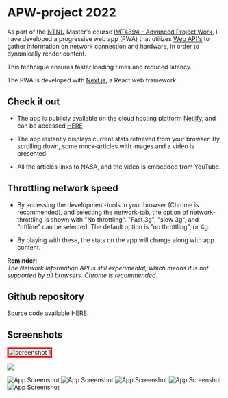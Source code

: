 # APW-project 2022

As part of the [NTNU](https://www.ntnu.edu/) Master's course [IMT4894 - Advanced Project Work](https://www.ntnu.edu/studies/courses/IMT4894/), I have developed a progressive web app (PWA) that utilizes [Web API's](https://developer.mozilla.org/en-US/docs/Web/API) to gather information on network connection and hardware, in order to dynamically render content. 

This technique ensures faster loading times and reduced latency.

The PWA is developed with [Next.js](https://nextjs.org/), a React web framework. 

## Check it out

- The app is publicly available on the cloud hosting platform [Netlify](https://netlify.com), and can be accessed [HERE](https://apw22.netlify.app/)


- The app instantly displays current stats retrieved from your browser. By scrolling down, some mock-articles with images and a video is presented.

- All the articles links to NASA, and the video is embedded from YouTube.

## Throttling network speed

- By accessing the development-tools in your browser (Chrome is recommended), and selecting the network-tab, the option of network-throttling is shown with "No throttling". "Fast 3g", "slow 3g", and "offline" can be selected. The default option is "no throttling", or 4g. 

- By playing with these, the stats on the app will change along with app content.

**Reminder:**\
*The Network Information API is still experimental, which means it is not supported by all browsers. Chrome is recommended.*

## Github repository
Source code available [HERE](https://github.com/sindrehaugsvaer/Next.js-PWA-NetworkInformation).

## Screenshots
<img src="./screenshots/screenshot_desktop_1.png?raw=true" alt="screenshot 1" style="border: 3px solid red" />

<kbd> <img src="./screenshots/screenshot_desktop_1.png?raw=true" /> </kbd>



![App Screenshot](./screenshots/screenshot_desktop_1.png?raw=true)
![App Screenshot](./screenshots/screenshot_desktop_2.png?raw=true)
![App Screenshot](./screenshots/screenshot_desktop_3.png?raw=true)
![App Screenshot](./screenshots/screenshot_mobile_1.png?raw=true)
![App Screenshot](./screenshots/screenshot_mobile_2.png?raw=true)
